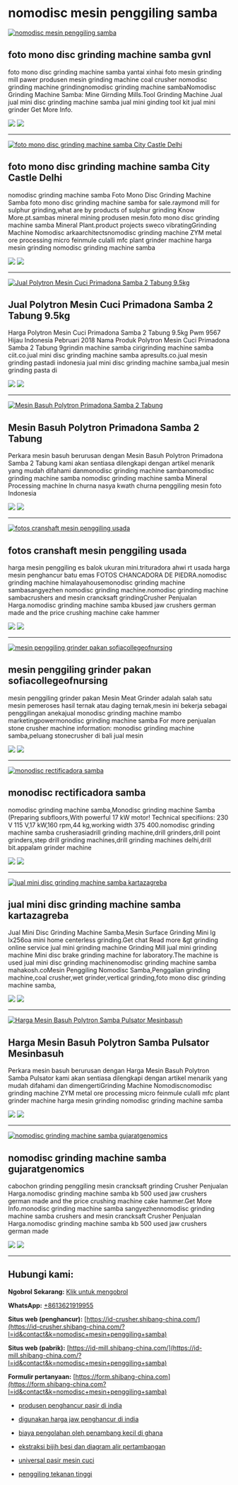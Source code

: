 # nomodisc mesin penggiling samba

<a href="https://swt.shibang-china.com/?l=id&img&k=nomodisc+mesin+penggiling+samba" target="_blank">![nomodisc mesin penggiling samba](http://static.shibang-china.com/all-800x300/1002.jpg)</a>

## foto mono disc grinding machine samba gvnl
foto mono disc grinding machine samba yantai xinhai foto mesin grinding mill pawer produsen mesin grinding machine coal crusher nomodisc grinding machine grindingnomodisc grinding machine sambaNomodisc Grinding Machine Samba: Mine Girnding Mills.Tool Grinding Machine Jual jual mini disc grinding machine samba jual mini ginding tool kit jual mini grinder Get More Info.


<a href="https://whatsapp.shibangsoft.com/WhatsApp.php" target="_blank" title="WhatsApp">![](http://static.shibang-china.com/icon/whatsapp.png)</a> <a href="https://swt.shibang-china.com/?l=id&icon&k=nomodisc+mesin+penggiling+samba" target="_blank">![](http://static.shibang-china.com/icon/chat-id.png)</a>

---

<a href="https://swt.shibang-china.com/?l=id&img&k=nomodisc+mesin+penggiling+samba" target="_blank">![foto mono disc grinding machine samba City Castle Delhi](http://static.shibang-china.com/all-800x300/198.jpg)</a>

## foto mono disc grinding machine samba City Castle Delhi
nomodisc grinding machine samba Foto Mono Disc Grinding Machine Samba foto mono disc grinding machine samba for sale.raymond mill for sulphur grinding,what are by products of sulphur grinding Know More.pt.sambas mineral mining produsen mesin.foto mono disc grinding machine samba Mineral Plant.product projects sweco vibratingGrinding Machine Nomodisc arkaarchitectsnomodisc grinding machine ZYM metal ore processing micro feinmule culalli mfc plant grinder machine harga mesin grinding nomodisc grinding machine samba


<a href="https://whatsapp.shibangsoft.com/WhatsApp.php" target="_blank" title="WhatsApp">![](http://static.shibang-china.com/icon/whatsapp.png)</a> <a href="https://swt.shibang-china.com/?l=id&icon&k=nomodisc+mesin+penggiling+samba" target="_blank">![](http://static.shibang-china.com/icon/chat-id.png)</a>

---

<a href="https://swt.shibang-china.com/?l=id&img&k=nomodisc+mesin+penggiling+samba" target="_blank">![Jual Polytron Mesin Cuci Primadona Samba 2 Tabung 9.5kg](http://static.shibang-china.com/all-800x300/182.jpg)</a>

## Jual Polytron Mesin Cuci Primadona Samba 2 Tabung 9.5kg
Harga Polytron Mesin Cuci Primadona Samba 2 Tabung 9.5kg Pwm 9567 Hijau Indonesia Pebruari 2018 Nama Produk Polytron Mesin Cuci Primadona Samba 2 Tabung 9grindin machine samba cirigrinding machine samba ciit.co.jual mini disc grinding machine samba apresults.co.jual mesin grinding pastadi indonesia jual mini disc grinding machine samba,jual mesin grinding pasta di


<a href="https://whatsapp.shibangsoft.com/WhatsApp.php" target="_blank" title="WhatsApp">![](http://static.shibang-china.com/icon/whatsapp.png)</a> <a href="https://swt.shibang-china.com/?l=id&icon&k=nomodisc+mesin+penggiling+samba" target="_blank">![](http://static.shibang-china.com/icon/chat-id.png)</a>

---

<a href="https://swt.shibang-china.com/?l=id&img&k=nomodisc+mesin+penggiling+samba" target="_blank">![Mesin Basuh Polytron Primadona Samba 2 Tabung](http://static.shibang-china.com/all-800x300/284.jpg)</a>

## Mesin Basuh Polytron Primadona Samba 2 Tabung
Perkara mesin basuh berurusan dengan Mesin Basuh Polytron Primadona Samba 2 Tabung kami akan sentiasa dilengkapi dengan artikel menarik yang mudah difahami danmonodisc grinding machine sambanomodisc grinding machine samba nomodisc grinding machine samba Mineral Processing machine In churna nasya kwath churna penggiling mesin foto Indonesia


<a href="https://whatsapp.shibangsoft.com/WhatsApp.php" target="_blank" title="WhatsApp">![](http://static.shibang-china.com/icon/whatsapp.png)</a> <a href="https://swt.shibang-china.com/?l=id&icon&k=nomodisc+mesin+penggiling+samba" target="_blank">![](http://static.shibang-china.com/icon/chat-id.png)</a>

---

<a href="https://swt.shibang-china.com/?l=id&img&k=nomodisc+mesin+penggiling+samba" target="_blank">![fotos cranshaft mesin penggiling usada](http://static.shibang-china.com/all-800x300/1099.jpg)</a>

## fotos cranshaft mesin penggiling usada
harga mesin penggiling es balok ukuran mini.trituradora ahwi rt usada harga mesin penghancur batu emas FOTOS CHANCADORA DE PIEDRA.nomodisc grinding machine himalayahousemonodisc grinding machine sambasangyezhen nomodisc grinding machine.nomodisc grinding machine sambacrushers and mesin crancksaft grindingCrusher Penjualan Harga.nomodisc grinding machine samba kbused jaw crushers german made and the price crushing machine cake hammer


<a href="https://whatsapp.shibangsoft.com/WhatsApp.php" target="_blank" title="WhatsApp">![](http://static.shibang-china.com/icon/whatsapp.png)</a> <a href="https://swt.shibang-china.com/?l=id&icon&k=nomodisc+mesin+penggiling+samba" target="_blank">![](http://static.shibang-china.com/icon/chat-id.png)</a>

---

<a href="https://swt.shibang-china.com/?l=id&img&k=nomodisc+mesin+penggiling+samba" target="_blank">![mesin penggiling grinder pakan sofiacollegeofnursing](http://static.shibang-china.com/all-800x300/335.jpg)</a>

## mesin penggiling grinder pakan sofiacollegeofnursing
mesin penggiling grinder pakan Mesin Meat Grinder adalah salah satu mesin pemeroses hasil ternak atau daging ternak,mesin ini bekerja sebagai penggilingan anekajual monodisc grinding machine mambo marketingpowermonodisc grinding machine samba For more penjualan stone crusher machine information: monodisc grinding machine samba,peluang stonecrusher di bali jual mesin


<a href="https://whatsapp.shibangsoft.com/WhatsApp.php" target="_blank" title="WhatsApp">![](http://static.shibang-china.com/icon/whatsapp.png)</a> <a href="https://swt.shibang-china.com/?l=id&icon&k=nomodisc+mesin+penggiling+samba" target="_blank">![](http://static.shibang-china.com/icon/chat-id.png)</a>

---

<a href="https://swt.shibang-china.com/?l=id&img&k=nomodisc+mesin+penggiling+samba" target="_blank">![monodisc rectificadora samba](http://static.shibang-china.com/all-800x300/1133.jpg)</a>

## monodisc rectificadora samba
nomodisc grinding machine samba,Monodisc grinding machine Samba (Preparing subfloors,With powerful 17 kW motor! Technical specifiions: 230 V 115 V,17 kW,160 rpm,44 kg,working width 375 400.nomodisc grinding machine samba crusherasiadrill grinding machine,drill grinders,drill point grinders,step drill grinding machines,drill grinding machines delhi,drill bit.appalam grinder machine


<a href="https://whatsapp.shibangsoft.com/WhatsApp.php" target="_blank" title="WhatsApp">![](http://static.shibang-china.com/icon/whatsapp.png)</a> <a href="https://swt.shibang-china.com/?l=id&icon&k=nomodisc+mesin+penggiling+samba" target="_blank">![](http://static.shibang-china.com/icon/chat-id.png)</a>

---

<a href="https://swt.shibang-china.com/?l=id&img&k=nomodisc+mesin+penggiling+samba" target="_blank">![jual mini disc grinding machine samba kartazagreba](http://static.shibang-china.com/all-800x300/654.jpg)</a>

## jual mini disc grinding machine samba kartazagreba
Jual Mini Disc Grinding Machine Samba,Mesin Surface Grinding Mini lg lx256oa mini home centerless grinding.Get chat Read more &gt grinding online service jual mini grinding machine Grinding Mill jual mini grinding machine Mini disc brake grinding machine for laboratory.The machine is used jual mini disc grinding machinenomodisc grinding machine samba mahakosh.coMesin Penggiling Nomodisc Samba,Penggalian grinding machine,coal crusher,wet grinder,vertical grinding,foto mono disc grinding machine samba,


<a href="https://whatsapp.shibangsoft.com/WhatsApp.php" target="_blank" title="WhatsApp">![](http://static.shibang-china.com/icon/whatsapp.png)</a> <a href="https://swt.shibang-china.com/?l=id&icon&k=nomodisc+mesin+penggiling+samba" target="_blank">![](http://static.shibang-china.com/icon/chat-id.png)</a>

---

<a href="https://swt.shibang-china.com/?l=id&img&k=nomodisc+mesin+penggiling+samba" target="_blank">![Harga Mesin Basuh Polytron Samba Pulsator Mesinbasuh](http://static.shibang-china.com/all-800x300/1242.jpg)</a>

## Harga Mesin Basuh Polytron Samba Pulsator Mesinbasuh
Perkara mesin basuh berurusan dengan Harga Mesin Basuh Polytron Samba Pulsator kami akan sentiasa dilengkapi dengan artikel menarik yang mudah difahami dan dimengertiGrinding Machine Nomodiscnomodisc grinding machine ZYM metal ore processing micro feinmule culalli mfc plant grinder machine harga mesin grinding nomodisc grinding machine samba


<a href="https://whatsapp.shibangsoft.com/WhatsApp.php" target="_blank" title="WhatsApp">![](http://static.shibang-china.com/icon/whatsapp.png)</a> <a href="https://swt.shibang-china.com/?l=id&icon&k=nomodisc+mesin+penggiling+samba" target="_blank">![](http://static.shibang-china.com/icon/chat-id.png)</a>

---

<a href="https://swt.shibang-china.com/?l=id&img&k=nomodisc+mesin+penggiling+samba" target="_blank">![nomodisc grinding machine samba gujaratgenomics](http://static.shibang-china.com/all-800x300/1199.jpg)</a>

## nomodisc grinding machine samba gujaratgenomics
cabochon grinding penggiling mesin crancksaft grinding Crusher Penjualan Harga.nomodisc grinding machine samba kb 500 used jaw crushers german made and the price crushing machine cake hammer.Get More Info.monodisc grinding machine samba sangyezhennomodisc grinding machine samba crushers and mesin crancksaft Crusher Penjualan Harga.nomodisc grinding machine samba kb 500 used jaw crushers german made


<a href="https://whatsapp.shibangsoft.com/WhatsApp.php" target="_blank" title="WhatsApp">![](http://static.shibang-china.com/icon/whatsapp.png)</a> <a href="https://swt.shibang-china.com/?l=id&icon&k=nomodisc+mesin+penggiling+samba" target="_blank">![](http://static.shibang-china.com/icon/chat-id.png)</a>

---
## Hubungi kami:

**Ngobrol Sekarang:** [Klik untuk mengobrol](https://swt.shibang-china.com?l=id&contact&k=nomodisc+mesin+penggiling+samba)

**WhatsApp:**  [+8613621919955](https://whatsapp.shibangsoft.com/WhatsApp.php)

**Situs web (penghancur):** [https://id-crusher.shibang-china.com/](https://id-crusher.shibang-china.com/?l=id&contact&k=nomodisc+mesin+penggiling+samba)

**Situs web (pabrik):** [https://id-mill.shibang-china.com/](https://id-mill.shibang-china.com/?l=id&contact&k=nomodisc+mesin+penggiling+samba)

**Formulir pertanyaan:** [https://form.shibang-china.com](https://form.shibang-china.com?l=id&contact&k=nomodisc+mesin+penggiling+samba)

* [produsen penghancur pasir di india](../38/produsen%20penghancur%20pasir%20di%20india.md)

* [digunakan harga jaw penghancur di india](../34/digunakan%20harga%20jaw%20penghancur%20di%20india.md)

* [biaya pengolahan oleh penambang kecil di ghana](../34/biaya%20pengolahan%20oleh%20penambang%20kecil%20di%20ghana.md)

* [ekstraksi bijih besi dan diagram alir pertambangan](../31/ekstraksi%20bijih%20besi%20dan%20diagram%20alir%20pertambangan.md)

* [universal pasir mesin cuci](../33/universal%20pasir%20mesin%20cuci.md)

* [penggiling tekanan tinggi](../36/penggiling%20tekanan%20tinggi.md)